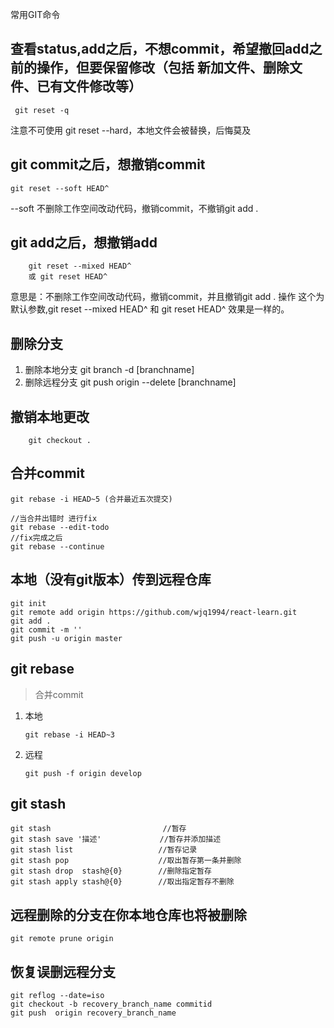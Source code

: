 常用GIT命令

## 查看status,add之后，不想commit，希望撤回add之前的操作，但要保留修改（包括 新加文件、删除文件、已有文件修改等）
``` git reset -q```

注意不可使用 git reset --hard，本地文件会被替换，后悔莫及

## git commit之后，想撤销commit
```git reset --soft HEAD^```

--soft 不删除工作空间改动代码，撤销commit，不撤销git add .

## git add之后，想撤销add

```
	git reset --mixed HEAD^  
	或 git reset HEAD^
```

意思是：不删除工作空间改动代码，撤销commit，并且撤销git add . 操作
这个为默认参数,git reset --mixed HEAD^ 和 git reset HEAD^ 效果是一样的。

## 删除分支
1. 删除本地分支 git branch -d [branchname] 
2. 删除远程分支 git push origin --delete [branchname] 

## 撤销本地更改
```
	git checkout .
```

## 合并commit
```
git rebase -i HEAD~5 (合并最近五次提交)

//当合并出错时 进行fix
git rebase --edit-todo
//fix完成之后
git rebase --continue
```

## 本地（没有git版本）传到远程仓库
```
git init
git remote add origin https://github.com/wjq1994/react-learn.git
git add .
git commit -m ''
git push -u origin master
```

## git rebase

> 合并commit

1. 本地
    ```
    git rebase -i HEAD~3
    ```
2. 远程
   ```
   git push -f origin develop
   ```

## git stash

```
git stash                         //暂存
git stash save '描述'             //暂存并添加描述
git stash list                   //暂存记录
git stash pop                    //取出暂存第一条并删除
git stash drop  stash@{0}        //删除指定暂存
git stash apply stash@{0}        //取出指定暂存不删除
```

## 远程删除的分支在你本地仓库也将被删除

```
git remote prune origin
```

## 恢复误删远程分支

```
git reflog --date=iso
git checkout -b recovery_branch_name commitid
git push  origin recovery_branch_name 
```
